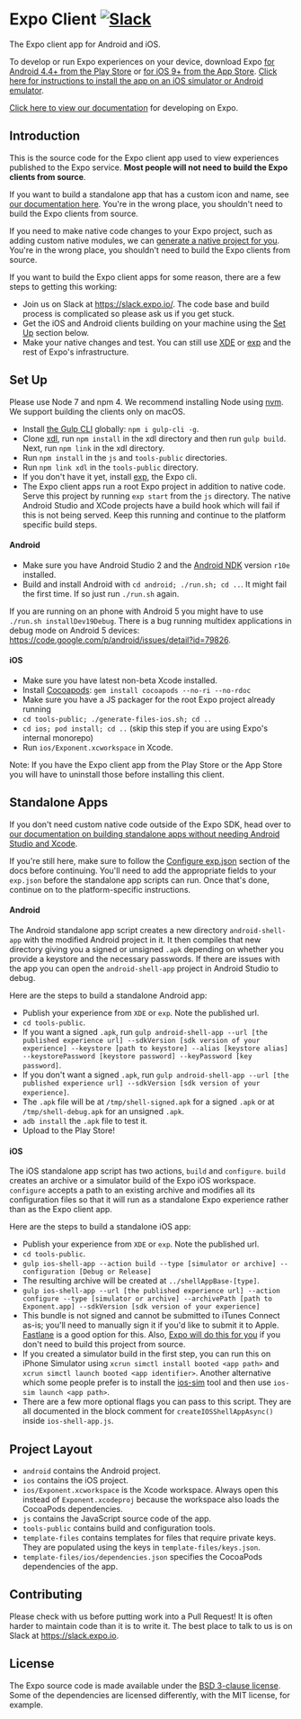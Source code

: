 # Expo Client [![Slack](https://slack.expo.io/badge.svg)](https://slack.expo.io)

The Expo client app for Android and iOS.

To develop or run Expo experiences on your device, download Expo [for Android 4.4+ from the Play Store](https://play.google.com/store/apps/details?id=host.exp.exponent) or [for iOS 9+ from the App Store](https://itunes.com/apps/exponent). [Click here for instructions to install the app on an iOS simulator or Android emulator](https://docs.expo.io/versions/latest/introduction/installation.html).

[Click here to view our documentation](https://docs.expo.io) for developing on Expo.

## Introduction

This is the source code for the Expo client app used to view experiences published to the Expo service. **Most people will not need to build the Expo clients from source**.

If you want to build a standalone app that has a custom icon and name, see [our documentation here](https://docs.expo.io/versions/latest/guides/building-standalone-apps.html). You're in the wrong place, you shouldn't need to build the Expo clients from source.

If you need to make native code changes to your Expo project, such as adding custom native modules, we can [generate a native project for you](https://docs.expo.io/versions/latest/guides/changing-native-code.html). You're in the wrong place, you shouldn't need to build the Expo clients from source.

If you want to build the Expo client apps for some reason, there are a few steps to getting this working:
- Join us on Slack at https://slack.expo.io/. The code base and build process is complicated so please ask us if you get stuck.
- Get the iOS and Android clients building on your machine using the [Set Up](#set-up) section below.
- Make your native changes and test. You can still use [XDE](https://github.com/expo/xde) or [exp](https://github.com/expo/exp) and the rest of Expo's infrastructure.

## Set Up

Please use Node 7 and npm 4. We recommend installing Node using [nvm](https://github.com/creationix/nvm). We support building the clients only on macOS.

- Install [the Gulp CLI](http://gulpjs.com/) globally: `npm i gulp-cli -g`.
- Clone [xdl](https://github.com/expo/xdl), run `npm install` in the xdl directory and then run
`gulp build`. Next, run `npm link` in the xdl directory.
- Run `npm install` in the `js` and `tools-public` directories.
- Run `npm link xdl` in the `tools-public` directory.
- If you don't have it yet, install [exp](https://github.com/expo/exp), the Expo cli.
- The Expo client apps run a root Expo project in addition to native
code. Serve this project by running `exp start` from the `js` directory.
The native Android Studio and XCode projects have a build hook which
will fail if this is not being served. Keep this running and continue to
the platform specific build steps.

#### Android
- Make sure you have Android Studio 2 and the [Android NDK](https://facebook.github.io/react-native/docs/android-building-from-source.html#download-links-for-android-ndk) version `r10e` installed.
- Build and install Android with `cd android; ./run.sh; cd ..`. It might fail the first time. If so just run `./run.sh` again.

If you are running on an phone with Android 5 you might have to use `./run.sh installDev19Debug`. There is a bug running multidex applications in debug mode on Android 5 devices: https://code.google.com/p/android/issues/detail?id=79826.

#### iOS
- Make sure you have latest non-beta Xcode installed.
- Install [Cocoapods](https://cocoapods.org/): `gem install cocoapods --no-ri --no-rdoc`
- Make sure you have a JS packager for the root Expo project already running
- `cd tools-public; ./generate-files-ios.sh; cd ..`
- `cd ios; pod install; cd ..` (skip this step if you are using Expo's internal monorepo)
- Run `ios/Exponent.xcworkspace` in Xcode.

Note: If you have the Expo client app from the Play Store or the App Store you will have to uninstall those before installing this client.

## Standalone Apps

If you don't need custom native code outside of the Expo SDK, head over to [our documentation on building standalone apps without needing Android Studio and Xcode](https://docs.expo.io/versions/latest/guides/building-standalone-apps.html).

If you're still here, make sure to follow the [Configure exp.json](https://docs.expo.io/versions/latest/guides/building-standalone-apps.html#configure-exp-json) section of the docs before continuing. You'll need to add the appropriate fields to your `exp.json` before the standalone app scripts can run. Once that's done, continue on to the platform-specific instructions.

#### Android
The Android standalone app script creates a new directory `android-shell-app` with the modified Android project in it. It then compiles that new directory giving you a signed or unsigned `.apk` depending on whether you provide a keystore and the necessary passwords. If there are issues with the app you can open the `android-shell-app` project in Android Studio to debug.

Here are the steps to build a standalone Android app:
- Publish your experience from `XDE` or `exp`. Note the published url.
- `cd tools-public`.
- If you want a signed `.apk`, run `gulp android-shell-app --url [the published experience url] --sdkVersion [sdk version of your experience] --keystore [path to keystore] --alias [keystore alias] --keystorePassword [keystore password] --keyPassword [key password]`.
- If you don't want a signed `.apk`, run `gulp android-shell-app --url [the published experience url] --sdkVersion [sdk version of your experience]`.
- The `.apk` file will be at `/tmp/shell-signed.apk` for a signed `.apk` or at `/tmp/shell-debug.apk` for an unsigned `.apk`.
- `adb install` the `.apk` file to test it.
- Upload to the Play Store!

#### iOS
The iOS standalone app script has two actions, `build` and `configure`. `build` creates an archive or a simulator build of the Expo iOS workspace. `configure` accepts a path to an existing archive and modifies all its configuration files so that it will run as a standalone Expo experience rather than as the Expo client app.

Here are the steps to build a standalone iOS app:
- Publish your experience from `XDE` or `exp`. Note the published url.
- `cd tools-public`.
- `gulp ios-shell-app --action build --type [simulator or archive] --configuration [Debug or Release]`
- The resulting archive will be created at `../shellAppBase-[type]`.
- `gulp ios-shell-app --url [the published experience url] --action configure --type [simulator or archive] --archivePath [path to Exponent.app] --sdkVersion [sdk version of your experience]`
- This bundle is not signed and cannot be submitted to iTunes Connect as-is; you'll need to manually sign it if you'd like to submit it to Apple. [Fastlane](https://fastlane.tools/) is a good option for this. Also, [Expo will do this for you](https://docs.expo.io/versions/latest/guides/building-standalone-apps.html) if you don't need to build this project from source.
- If you created a simulator build in the first step, you can run this on iPhone Simulator using `xcrun simctl install booted <app path>` and `xcrun simctl launch booted <app identifier>`. Another alternative which some people prefer is to install the [ios-sim](https://github.com/phonegap/ios-sim) tool and then use `ios-sim launch <app path>`.
- There are a few more optional flags you can pass to this script. They are all documented in the block comment for `createIOSShellAppAsync()` inside `ios-shell-app.js`.

## Project Layout

- `android` contains the Android project.
- `ios` contains the iOS project.
- `ios/Exponent.xcworkspace` is the Xcode workspace. Always open this instead of `Exponent.xcodeproj` because the workspace also loads the CocoaPods dependencies.
- `js` contains the JavaScript source code of the app.
- `tools-public` contains build and configuration tools.
- `template-files` contains templates for files that require private keys. They are populated using the keys in `template-files/keys.json`.
- `template-files/ios/dependencies.json` specifies the CocoaPods dependencies of the app.

## Contributing
Please check with us before putting work into a Pull Request! It is often harder to maintain code than it is to write it. The best place to talk to us is on Slack at https://slack.expo.io.

## License
The Expo source code is made available under the [BSD 3-clause license](LICENSE). Some of the dependencies are licensed differently, with the MIT license, for example.
